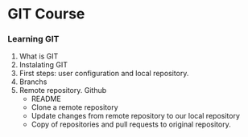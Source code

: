 # GIT Course

### Learning GIT
 1. What is GIT
 2. Instalating GIT
 3. First steps: user configuration and local repository.
 4. Branchs
 5. Remote repository. Github
    * README
    * Clone a remote repository
    * Update changes from remote repository to our local repository
    * Copy of repositories and pull requests to original repository.



 


